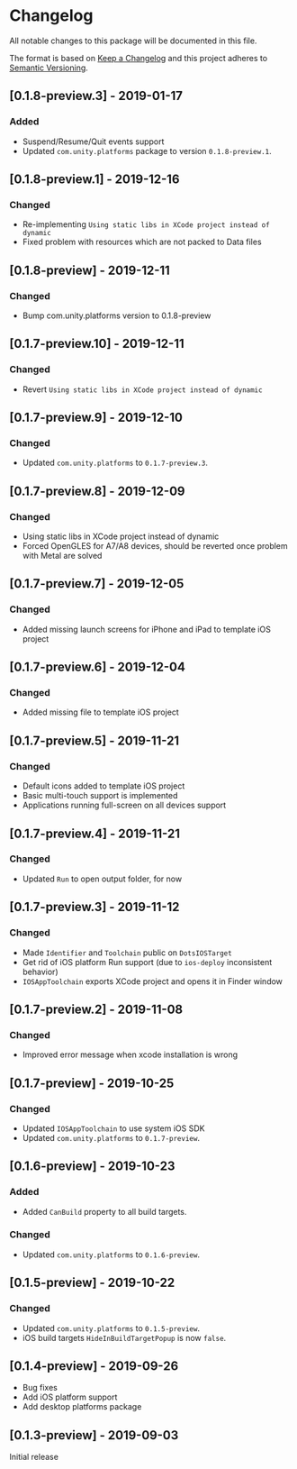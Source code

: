 # Changelog
All notable changes to this package will be documented in this file.

The format is based on [Keep a Changelog](http://keepachangelog.com/en/1.0.0/)
and this project adheres to [Semantic Versioning](http://semver.org/spec/v2.0.0.html).

## [0.1.8-preview.3] - 2019-01-17

### Added
* Suspend/Resume/Quit events support
* Updated `com.unity.platforms` package to version `0.1.8-preview.1`.

## [0.1.8-preview.1] - 2019-12-16

### Changed
* Re-implementing `Using static libs in XCode project instead of dynamic`
* Fixed problem with resources which are not packed to Data files

## [0.1.8-preview] - 2019-12-11

### Changed
* Bump com.unity.platforms version to 0.1.8-preview

## [0.1.7-preview.10] - 2019-12-11

### Changed
* Revert `Using static libs in XCode project instead of dynamic`

## [0.1.7-preview.9] - 2019-12-10

### Changed
* Updated `com.unity.platforms` to `0.1.7-preview.3`.

## [0.1.7-preview.8] - 2019-12-09

### Changed
* Using static libs in XCode project instead of dynamic
* Forced OpenGLES for A7/A8 devices, should be reverted once problem with Metal are solved

## [0.1.7-preview.7] - 2019-12-05

### Changed
* Added missing launch screens for iPhone and iPad to template iOS project

## [0.1.7-preview.6] - 2019-12-04

### Changed
* Added missing file to template iOS project

## [0.1.7-preview.5] - 2019-11-21

### Changed
* Default icons added to template iOS project
* Basic multi-touch support is implemented
* Applications running full-screen on all devices support

## [0.1.7-preview.4] - 2019-11-21

### Changed
* Updated `Run` to open output folder, for now

## [0.1.7-preview.3] - 2019-11-12

### Changed
* Made `Identifier` and `Toolchain` public on `DotsIOSTarget`
* Get rid of iOS platform Run support (due to `ios-deploy` inconsistent behavior)
* `IOSAppToolchain` exports XCode project and opens it in Finder window

## [0.1.7-preview.2] - 2019-11-08

### Changed
* Improved error message when xcode installation is wrong

## [0.1.7-preview] - 2019-10-25

### Changed
* Updated `IOSAppToolchain` to use system iOS SDK
* Updated `com.unity.platforms` to `0.1.7-preview`.

## [0.1.6-preview] - 2019-10-23

### Added
* Added `CanBuild` property to all build targets.

### Changed
* Updated `com.unity.platforms` to `0.1.6-preview`.

## [0.1.5-preview] - 2019-10-22

### Changed
* Updated `com.unity.platforms` to `0.1.5-preview`.
* iOS build targets `HideInBuildTargetPopup` is now `false`.

## [0.1.4-preview] - 2019-09-26
* Bug fixes  
* Add iOS platform support
* Add desktop platforms package

## [0.1.3-preview] - 2019-09-03
Initial release
